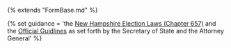 {% extends "FormBase.md" %}

{% set guidance = 'the [New Hampshire Election Laws (Chapter 657)](https://www.elections.ny.gov/votingabsentee.html) and the [Official Guidlines](https://www.nhpr.org/sites/nhpr/files/202004/covid-19_elections_guidance.pdf) as set forth by the Secretary of State and the Attorney General' %}

